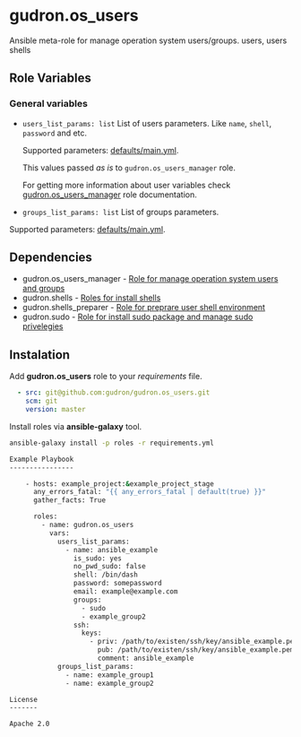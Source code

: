 gudron.os_users
===============

Ansible meta-role for manage operation system users/groups. users, users shells

Role Variables
--------------

### General variables

  * `users_list_params: list`
    List of users parameters. Like `name`, `shell`, `password` and etc.

    Supported parameters: [defaults/main.yml](defaults/main.yml).

    This values passed *as is* to `gudron.os_users_manager` role. 
    
    For getting more information about user variables check [gudron.os_users_manager](https://github.com/gudron/gudron.os_users_manager/blob/master/README.md) role documentation.

  * `groups_list_params: list`
    List of groups parameters.

  Supported parameters: [defaults/main.yml](defaults/main.yml).


Dependencies
------------

  * gudron.os_users_manager - [Role for manage operation system users and groups](https://github.com/gudron/gudron.os_users_manager)
  * gudron.shells - [Roles for install shells](https://github.com/gudron/gudron.shells)
  * gudron.shells_preparer - [Role for preprare user shell environment](https://github.com/gudron/gudron.shells_preparer)
  * gudron.sudo - [Role for install sudo package and manage sudo privelegies](https://github.com/gudron/gudron.sudo)

Instalation
-----------

Add **gudron.os_users** role to your *requirements* file.

```yaml
  - src: git@github.com:gudron/gudron.os_users.git
    scm: git
    version: master
```

Install roles via **ansible-galaxy** tool.

```bash
ansible-galaxy install -p roles -r requirements.yml

Example Playbook
----------------

    - hosts: example_project:&example_project_stage
      any_errors_fatal: "{{ any_errors_fatal | default(true) }}"
      gather_facts: True

      roles:
        - name: gudron.os_users
          vars: 
            users_list_params:
              - name: ansible_example
                is_sudo: yes
                no_pwd_sudo: false
                shell: /bin/dash
                password: somepassword
                email: example@example.com
                groups:
                  - sudo
                  - example_group2
                ssh:
                  keys:
                    - priv: /path/to/existen/ssh/key/ansible_example.pem
                      pub: /path/to/existen/ssh/key/ansible_example.pem.pub
                      comment: ansible_example
            groups_list_params:
              - name: example_group1
              - name: example_group2

License
-------

Apache 2.0
